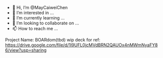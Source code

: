 - 👋 Hi, I’m @MayCaiweiChen
- 👀 I’m interested in ...
- 🌱 I’m currently learning ...
- 💞️ I’m looking to collaborate on ...
- 📫 How to reach me ...

<!---
MayCaiweiChen/MayCaiweiChen is a ✨ special ✨ repository because its `README.md` (this file) appears on your GitHub profile.
You can click the Preview link to take a look at your changes.
--->

Project Name: BOARdom(tbd)
wip deck for ref: https://drive.google.com/file/d/1l9UFL0jcMVdBRN2QAUOx4nMWmNyaFY86/view?usp=sharing 
